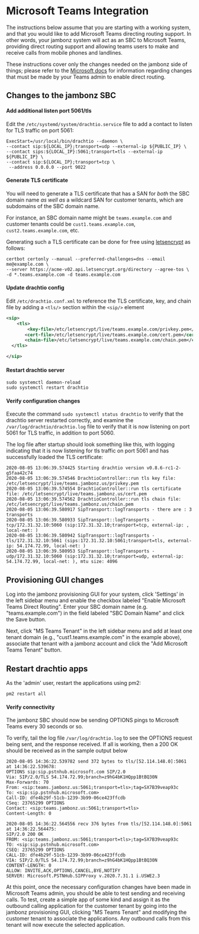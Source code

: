 # Microsoft Teams Integration

The instructions below assume that you are starting with a working system, and that you would like to add Microsoft Teams directing routing support.  In other words, your jambonz system will act as an SBC to Microsoft Teams, providing direct routing support and allowing teams users to make and receive calls from mobile phones and landlines.

These instructions cover only the changes needed on the jambonz side of things; please refer to the [Microsoft docs](https://docs.microsoft.com/en-us/microsoftteams/direct-routing-plan) for information regarding changes that must be made by your Teams admin to enable direct routing.

## Changes to the jambonz SBC

#### Add additional listen port 5061/tls

Edit the `/etc/systemd/system/drachtio.service` file to add a contact to listen for TLS traffic on port 5061:
```
ExecStart=/usr/local/bin/drachtio --daemon \
--contact sip:${LOCAL_IP};transport=udp --external-ip ${PUBLIC_IP} \
--contact sips:${LOCAL_IP}:5061;transport=tls --external-ip ${PUBLIC_IP} \
--contact sip:${LOCAL_IP};transport=tcp \
 --address 0.0.0.0 --port 9022
```

#### Generate TLS certificate

You will need to generate a TLS certificate that has a SAN for _both_ the SBC domain name _as well as_ a wildcard SAN for customer tenants, which are subdomains of the SBC domain name. 

For instance, an SBC domain name might be `teams.example.com` and customer tenants could be `cust1.teams.example.com`, `cust2.teams.example.com`, etc.

Generating such a TLS certificate can be done for free using [letsencrypt](https://letsencrypt.org/) as follows:
```
certbot certonly --manual --preferred-challenges=dns --email me@example.com \
--server https://acme-v02.api.letsencrypt.org/directory --agree-tos \ 
-d *.teams.example.com -d teams.example.com
```

#### Update drachtio config
Edit `/etc/drachtio.conf.xml` to reference the TLS certificate, key, and chain file by adding a `<tls/>` section within the `<sip/>` element
```xml
<sip>
	<tls>
	    <key-file>/etc/letsencrypt/live/teams.example.com/privkey.pem</key-file>
	   <cert-file>/etc/letsencrypt/live/teams.example.com/cert.pem</cert-file>
	   <chain-file>/etc/letsencrypt/live/teams.example.com/chain.pem</chain-file>
  </tls>

</sip>
```

#### Restart drachtio server 
```
sudo systemctl daemon-reload
sudo systemctl restart drachtio
```

#### Verify configuration changes

Execute the command `sudo systemctl status drachtio` to verify that the drachtio server restarted correctly, and examine the `/var/log/drachtio/drachtio.log` file to verify that it is now listening on port 5061 for TLS traffic, in addition to port 5060.  

The log file after startup should look something like this, with logging indicating that it is now listening for tls traffic on port 5061 and has successfully loaded the TLS certificate:

```
2020-08-05 13:06:39.574425 Starting drachtio version v0.8.6-rc1-2-g5faa42c74
2020-08-05 13:06:39.574546 DrachtioController::run tls key file:         /etc/letsencrypt/live/teams.jambonz.us/privkey.pem
2020-08-05 13:06:39.574554 DrachtioController::run tls certificate file: /etc/letsencrypt/live/teams.jambonz.us/cert.pem
2020-08-05 13:06:39.574562 DrachtioController::run tls chain file:       /etc/letsencrypt/live/teams.jambonz.us/chain.pem
2020-08-05 13:06:39.580917 SipTransport::logTransports - there are : 3 transports
2020-08-05 13:06:39.580933 SipTransport::logTransports - tcp/172.31.32.10:5060 (sip:172.31.32.10;transport=tcp, external-ip: , local-net: )
2020-08-05 13:06:39.580942 SipTransport::logTransports - tls/172.31.32.10:5061 (sips:172.31.32.10:5061;transport=tls, external-ip: 54.174.72.99, local-net: )
2020-08-05 13:06:39.580953 SipTransport::logTransports - udp/172.31.32.10:5060 (sip:172.31.32.10;transport=udp, external-ip: 54.174.72.99, local-net: ), mtu size: 4096
```

## Provisioning GUI changes

Log into the jambonz provisioning GUI for your system, click 'Settings' in the left sidebar menu and enable the checkbox labeled "Enable Microsoft Teams Direct Routing".  Enter your SBC domain name (e.g. "teams.example.com") in the field labeled "SBC Domain Name" and click the Save button.

Next, click "MS Teams Tenant" in the left sidebar menu and add at least one tenant domain (e.g., "cust1.teams.example.com" in the example above), associate that tenant with a jambonz account and click the "Add Microsoft Teams Tenant" button.

## Restart drachtio apps

As the 'admin' user, restart the applications using pm2:

```
pm2 restart all
```

#### Verify connectivity

The jambonz SBC should now be sending OPTIONS pings to Microsoft Teams every 30 seconds or so.  

To verify, tail the log file `/var/log/drachtio.log` to see the OPTIONS request being sent, and the response received.  If all is working, then a 200 OK should be received as in the sample output below

```
2020-08-05 14:36:22.539782 send 372 bytes to tls/[52.114.148.0]:5061 at 14:36:22.539678:
OPTIONS sip:sip.pstnhub.microsoft.com SIP/2.0
Via: SIP/2.0/TLS 54.174.72.99;branch=z9hG4bK1HQpp1BtBQ30N
Max-Forwards: 70
From: <sip:teams.jambonz.us:5061;transport=tls>;tag=SX7B39veap93c
To: <sip:sip.pstnhub.microsoft.com>
Call-ID: dfe4b29f-51cb-1239-3b99-06ce423ffcdb
CSeq: 23765299 OPTIONS
Contact: <sip:teams.jambonz.us:5061;transport=tls>
Content-Length: 0

2020-08-05 14:36:22.564556 recv 376 bytes from tls/[52.114.148.0]:5061 at 14:36:22.564475:
SIP/2.0 200 OK
FROM: <sip:teams.jambonz.us:5061;transport=tls>;tag=SX7B39veap93c
TO: <sip:sip.pstnhub.microsoft.com>
CSEQ: 23765299 OPTIONS
CALL-ID: dfe4b29f-51cb-1239-3b99-06ce423ffcdb
VIA: SIP/2.0/TLS 54.174.72.99;branch=z9hG4bK1HQpp1BtBQ30N
CONTENT-LENGTH: 0
ALLOW: INVITE,ACK,OPTIONS,CANCEL,BYE,NOTIFY
SERVER: Microsoft.PSTNHub.SIPProxy v.2020.7.31.1 i.USWE2.3
```

At this point, once the necessary configuration changes have been made in Microsoft Teams admin, you should be able to test sending and receiving calls.  To test, create a simple app of some kind and assign it as the outbound calling application for the customer tenant by going into the jambonz provisioning GUI, clicking "MS Teams Tenant" and modifying the customer tenant to associate the applications.  Any outbound calls from this tenant will now execute the selected application.


